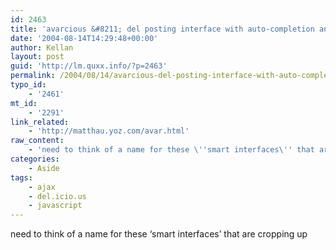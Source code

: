 ```yaml
---
id: 2463
title: 'avarcious &#8211; del posting interface with auto-completion and suggested categories'
date: '2004-08-14T14:29:48+00:00'
author: Kellan
layout: post
guid: 'http://lm.quxx.info/?p=2463'
permalink: /2004/08/14/avarcious-del-posting-interface-with-auto-completion-and-suggested-categories/
typo_id:
    - '2461'
mt_id:
    - '2291'
link_related:
    - 'http://matthau.yoz.com/avar.html'
raw_content:
    - 'need to think of a name for these \''smart interfaces\'' that are cropping up'
categories:
    - Aside
tags:
    - ajax
    - del.icio.us
    - javascript
---
```


need to think of a name for these ‘smart interfaces’ that are cropping up
